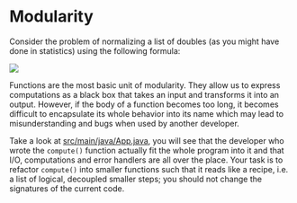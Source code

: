 # Modularity

Consider the problem of normalizing a list of doubles (as you might have done in statistics) using the following
formula:

![](latex_normalized.png)

Functions are the most basic unit of modularity. They allow us to express computations as a black box that takes an
input and transforms it into an output. However, if the body of a function becomes too long, it becomes difficult to
encapsulate its whole behavior into its name which may lead to misunderstanding and bugs when used by another developer.

Take a look at [src/main/java/App.java](src/main/java/App.java), you will see that the developer who wrote
the `compute()` function actually fit the whole program into it and that I/O, computations and error handlers are all
over the place. Your task is to refactor `compute()` into smaller functions such that it reads like a recipe, i.e. a
list of logical, decoupled smaller steps; you should not change the signatures of the current code.